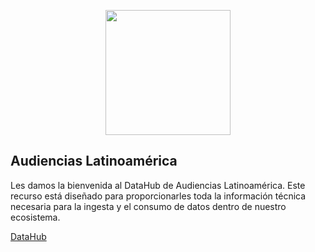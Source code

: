 <p align="center">
<image
  src="https://github.com/Audiencias-Latinoamerica/.github/assets/4085605/ff9828b4-a69f-4c68-9f2c-7ba2c7a354ab"
  height=200
  margin=0>
</p>

## Audiencias Latinoamérica

Les damos la bienvenida al DataHub de Audiencias Latinoamérica. Este recurso está diseñado para proporcionarles toda la información técnica necesaria para la ingesta y el consumo de datos dentro de nuestro ecosistema.

[DataHub](https://github.com/Audiencias-Latinoamerica/DataHub/wiki)

